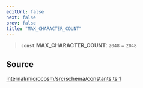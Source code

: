 ```yaml
---
editUrl: false
next: false
prev: false
title: "MAX_CHARACTER_COUNT"
---
```


> **`const`** **MAX\_CHARACTER\_COUNT**: `2048` = `2048`

## Source

[internal/microcosm/src/schema/constants.ts:1](https://github.com/nodenogg-in/alpha-p2p/blob/8383a4b/internal/microcosm/src/schema/constants.ts#L1)
